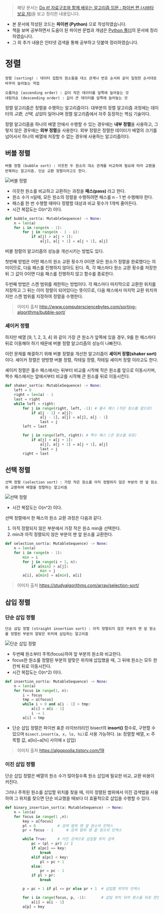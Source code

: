 > 해당 문서는 [Do it! 자료구조와 함께 배우는 알고리즘 입문 : 파이썬 편 (시바타 보요 저)](http://www.yes24.com/Product/Goods/91219874)을 보고 정리한 내용입니다.
- 본 문서에 작성된 코드는 **파이썬 (Python)** 으로 작성하였습니다.
- 책을 보며 공부하면서 도움이 된 파이썬 문법과 개념은 [Python 폴더](https://github.com/dudtjakdl/TIL/blob/main/Python)의 문서에 정리하였습니다.
- 그 외 추가 내용은 인터넷 검색을 통해 공부하고 덧붙여 정리하였습니다.

# 정렬
    정렬 (sorting) : 데이터 집합의 원소들을 대소 관계나 번호 순서와 같이 일정한 순서대로 바꾸어 늘어놓는 작업

    오름차순 (ascending order) : 값이 작은 데이터를 앞쪽에 늘어놓는 것
    내림차순 (descending order) : 값이 큰 데이터를 앞쪽에 늘어놓는 것

정렬 알고리즘은 정렬을 수행하는 알고리즘이다. 대부분의 정렬 알고리즘 과정에는 데이터의 *교환, 선택, 삽입*이 일어나며 정렬 알고리즘에서 자주 등장하는 핵심 기술이다.

정렬 알고리즘을 하나의 배열 안에서 수행할 수 있는 경우에는 **내부 정렬**을 사용하고, 그렇지 않은 경우에는 **외부 정렬**을 사용한다. 외부 정렬은 정렬한 데이터가 배열의 크기를 넘어서서 하나의 배열에 저장할 수 없는 경우에 사용하는 알고리즘이다.

## 버블 정렬
    버블 정렬 (bubble sort) : 이웃한 두 원소의 대소 관계를 비교하여 필요에 따라 교환을 반복하는 알고리즘. 단순 교환 정렬이라고도 한다.

![버블 정렬](https://i2.wp.com/www.computersciencebytes.com/wp-content/uploads/2016/10/bubble_sort.png?w=556)

- 이웃한 원소를 비교하고 교환하는 과정을 **패스(pass)** 라고 한다.
- 원소 수가 n일때, 모든 원소의 정렬을 수행하려면 패스를 n - 1 번 수행해야 한다.
- 패스를 한 번 수행할 때마다 정렬할 대상과 비교 횟수가 1개씩 줄어든다.
- 시간 복잡도는 O(n^2) 이다.

```python
def bubble_sort(a: MutableSequence) -> None:
    n = len(a)
    for i in range(n - 1):
        for j in range(n - 1 - i):
            if a[j] > a[j + 1]:
                a[j], a[j + 1] = a[j + 1], a[j]
```

버블 정렬의 알고리즘의 성능을 개선시키는 방법도 있다. 

첫번째 방법은 어떤 패스의 원소 교환 횟수가 0이면 모든 원소가 정렬을 완료했다는 의미이므로, 다음 패스를 진행하지 않아도 된다. 즉, 각 패스마다 원소 교환 횟수를 저장한 뒤 그 값이 0이면 다음 패스를 진행하지 않고 함수를 종료한다.

두번째 방법은 스캔 범위를 제한하는 방법이다. 각 패스마다 마지막으로 교환한 위치를 저장하고 그 뒤는 이미 정렬이 되어있다는 뜻이므로, 다음 패스에서 마지막 교환 위치까지만 스캔 범위를 지정하여 정렬을 수행한다.

> 이미지 출처 http://www.computersciencebytes.com/sorting-algorithms/bubble-sort/

### 셰이커 정렬

하지만 배열 [9, 1, 2, 3, 4] 와 같이 가장 큰 원소가 앞쪽에 있을 경우, 9를 한 패스마다 뒤로 이동해야 하기 때문에 버블 정렬 알고리즘의 성능이 나빠진다.

이런 문제를 해결하기 위해 버블 정렬을 개선한 알고리즘이 **셰이커 정렬(shaker sort)** 이다. 셰이커 정렬은 양방향 버블 정렬, 칵테일 정렬, 칵테일 셰이커 정렬 이라고도 한다.

셰이커 정렬은 홀수 패스에서는 뒤부터 비교를 시작해 작은 원소를 앞으로 이동시키며, 짝수 패스에서는 앞에서부터 비교를 시작해 큰 원소를 뒤로 이동시킨다.

```python
def shaker_sort(a: MutableSequence) -> None:
    left = 0
    right = len(a) - 1
    last = right
    while left < right:
        for j in range(right, left, -1): # 홀수 패스 (작은 원소를 앞으로)
            if a[j - 1] > a[j]:
                a[j - 1], a[j] = a[j], a[j - 1]
                last = j
        left = last

        for j in range(left, right): # 짝수 패스 (큰 원소를 뒤로)
            if a[j] > a[j + 1]:
                a[j], a[j + 1] = a[j + 1], a[j]
                last = j
        right = last
```

## 선택 정렬

    선택 정렬 (selection sort) : 가장 작은 원소를 아직 정렬하지 않은 부분의 맨 앞 원소와 교환하여 배열을 정렬하는 알고리즘

![선택 정렬](https://i0.wp.com/studyalgorithms.com/wp-content/uploads/2014/01/selection-sort.jpg?w=432&ssl=1)

- 시간 복잡도는 O(n^2) 이다.

선택 정렬에서 한 패스의 원소 교환 과정은 다음과 같다.

1. 아직 정렬되지 않은 부분에서 가장 작은 원소 min을 선택한다.
2. min과 아직 정렬되지 않은 부분의 맨 앞 원소를 교환한다.

```python
def selection_sort(a: MutableSequence) -> None:
    n = len(a)
    for i in range(n - 1):
        min = i
        for j in range(i + 1, n):
            if a[min] > a[j]:
                min = j
        a[i], a[min] = a[min], a[i]
```

> 이미지 출처 https://studyalgorithms.com/array/selection-sort/
## 삽입 정렬
### 단순 삽입 정렬
    단순 삽입 정렬 (straight insertion sort) : 아직 정렬되지 않은 부분의 맨 앞 원소를 정렬된 부분의 알맞은 위치에 삽입하는 알고리즘

![단순 삽입 정렬](https://www.alphacodingskills.com/python/img/insertion-sort.PNG)

- 두번째 원소부터 주목(focus)하여 앞 부분의 원소와 비교한다.
- focus한 원소를 정렬된 부분의 알맞은 위치에 삽입했을 때, 그 뒤에 원소는 모두 한칸씩 뒤로 이동시킨다.
- 시간 복잡도는 O(n^2) 이다.

```python
def insertion_sort(a: MutableSequence) -> None:
    n = len(a)
    for focus in range(1, n):
        i = focus
        tmp = a[focus]
        while i > 0 and a[i - 1] > tmp:
            a[i] = a[i - 1]
            i -= 1
        a[i] = tmp
```
- 단순 삽입 정렬은 파이썬 표준 라이브러리인 bisect의 **insort()** 함수로, 구현할 수 있으며 ```bisect.insort(a, x, lo, hi)```로 사용 가능하다. (a: 정렬할 배열, x: 주목할 값, a[lo]~a[hi] 사이에 x 삽입)

> 이미지 출처 https://algopoolja.tistory.com/19

### 이진 삽입 정렬
단순 삽입 정렬은 배열의 원소 수가 많아질수록 원소 삽입에 필요한 비교, 교환 비용이 커진다.

그러나 주목된 원소를 삽입할 위치를 찾을 때, 이미 정렬된 범위에서 이진 검색법을 사용하여 그 위치를 찾으면 단순 비교했을 때보다 더 효율적으로 삽입을 수행할 수 있다.

```python
def binary_insertion_sort(a: MutableSequence) -> None:
    n = len(a)
    for focus in range(1 ,n):
        key = a[focus]
        pl = 0          # 검색 범위 맨 앞 원소의 인덱스
        pr = focus - 1      # 검색 범위 맨 끝 원소의 인덱스

        while True:     # 이진 검색으로 삽입할 위치 검색
            pc = (pl + pr) // 2
            if a[pc] == key:
                break
            elif a[pc] < key:
                pl = pc + 1
            else:
                pr = pc - 1
            if pl > pr:
                break

        p = pc + 1 if pl <= pr else pr + 1  # 삽입할 위치의 인덱스

        for i in range(focus, p, -1):       # 삽입 위치 뒤의 원소들 뒤로 한칸씩 이동
            a[i] = a[i - 1]
        a[p] = key
```         